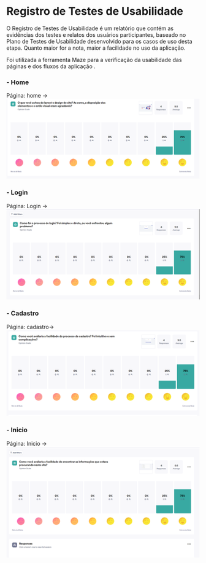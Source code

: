 # Registro de Testes de Usabilidade

O Registro de Testes de Usabilidade é um relatório que contém as evidências dos testes e relatos dos usuários participantes, baseado no Plano de Testes de Usabilidade desenvolvido para os casos de uso desta etapa. Quanto maior for a nota, maior a facilidade no uso da aplicação.

Foi utilizada a ferramenta Maze para a verificação da usabilidade das páginas e dos fluxos da aplicação .

 ### - Home
 Página: home -> ![home](img/usabilidade-geral.PNG)

### - Login
 Página: Login -> ![login](img/login-usabilidade.PNG)

### - Cadastro
 Página: cadastro-> ![cadastro](img/cadastro-usabilidade.PNG)

 ### - Inicio
 Página: Inicio -> ![Inicio](img/procura.PNG)
